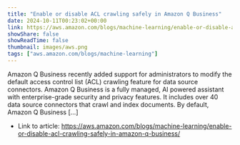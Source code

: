 ```yaml
---
title: "Enable or disable ACL crawling safely in Amazon Q Business"
date: 2024-10-11T00:23:02+00:00
link: https://aws.amazon.com/blogs/machine-learning/enable-or-disable-acl-crawling-safely-in-amazon-q-business/
showShare: false
showReadTime: false
thumbnail: images/aws.png
tags: ["aws.amazon.com/blogs/machine-learning"]
---
```

Amazon Q Business recently added support for administrators to modify the default access control list (ACL) crawling feature for data source connectors. Amazon Q Business is a fully managed, AI powered assistant with enterprise-grade security and privacy features. It includes over 40 data source connectors that crawl and index documents. By default, Amazon Q Business […]

- Link to article: https://aws.amazon.com/blogs/machine-learning/enable-or-disable-acl-crawling-safely-in-amazon-q-business/